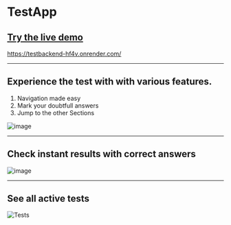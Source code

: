 # TestApp
## [Try the live demo](https://testbackend-hf4v.onrender.com/)
https://testbackend-hf4v.onrender.com/

------------


## Experience the test with with various features.
1. Navigation made easy
2. Mark your doubtfull answers
3. Jump to the other Sections

![image](https://github.com/balajimalali/TestApp/assets/82820381/e7c32bc1-72d9-4fcb-829f-0d259f364e23)


------------


## Check instant results with correct answers


![image](https://github.com/balajimalali/TestApp/assets/82820381/968ff9ad-6b36-41ed-9ede-130edeb69d6e)



------------


## See all active tests

![Tests](https://github.com/balajimalali/TestApp/assets/82820381/25a9b407-eff5-4a65-8bd2-cd164bdeaef3)
